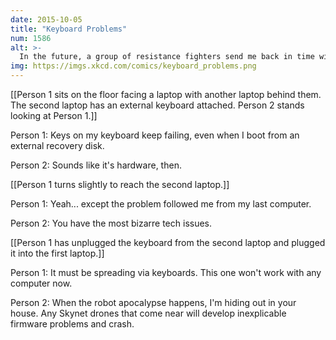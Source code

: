 ```yaml
---
date: 2015-10-05
title: "Keyboard Problems"
num: 1586
alt: >-
  In the future, a group of resistance fighters send me back in time with instructions to find the Skynet prototype and try to upgrade it.
img: https://imgs.xkcd.com/comics/keyboard_problems.png
---
```

[[Person 1 sits on the floor facing a laptop with another laptop behind them. The second laptop has an external keyboard attached. Person 2 stands looking at Person 1.]]

Person 1: Keys on my keyboard keep failing, even when I boot from an external recovery disk.

Person 2: Sounds like it's hardware, then.

[[Person 1 turns slightly to reach the second laptop.]]

Person 1: Yeah... except the problem followed me from my last computer.

Person 2: You have the most bizarre tech issues.

[[Person 1 has unplugged the keyboard from the second laptop and plugged it into the first laptop.]]

Person 1: It must be spreading via keyboards. This one won't work with any computer now.

Person 2: When the robot apocalypse happens, I'm hiding out in your house. Any Skynet drones that come near will develop inexplicable firmware problems and crash.

